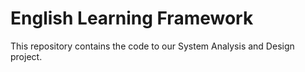 # English Learning Framework

This repository contains the code to our System Analysis and Design project.
